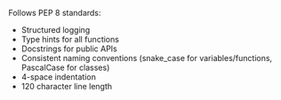 Follows PEP 8 standards:
- Structured logging
- Type hints for all functions
- Docstrings for public APIs
- Consistent naming conventions (snake_case for variables/functions, PascalCase for classes)
- 4-space indentation
- 120 character line length